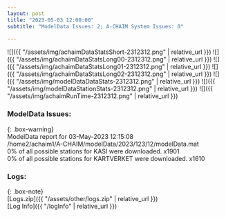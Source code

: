 ```yaml
---
layout: post
title: "2023-05-03 12:00:00"
subtitle: "ModelData Issues: 2; A-CHAIM System Issues: 0"

---
```


![]({{ "/assets/img/achaimDataStatsShort-2312312.png" | relative_url }})
![]({{ "/assets/img/achaimDataStatsLong00-2312312.png" | relative_url }})
![]({{ "/assets/img/achaimDataStatsLong01-2312312.png" | relative_url }})
![]({{ "/assets/img/achaimDataStatsLong02-2312312.png" | relative_url }})
![]({{ "/assets/img/modelDataDataStats-2312312.png" | relative_url }})
![]({{ "/assets/img/modelDataStationStats-2312312.png" | relative_url }})
![]({{ "/assets/img/achaimRunTime-2312312.png" | relative_url }})


### ModelData Issues:  
  
{: .box-warning}  
 ModelData report for 03-May-2023 12:15:08   
 /home2/achaim1/A-CHAIM/modelData/2023/123/12/modelData.mat   
 0% of all possible stations for KASI were downloaded. x1901   
 0% of all possible stations for KARTVERKET were downloaded. x1610   
  


### Logs:  
  
{: .box-note}  
[Logs.zip]({{ "/assets/other/logs.zip" | relative_url }})  
[Log Info]({{ "/logInfo" | relative_url }})  
